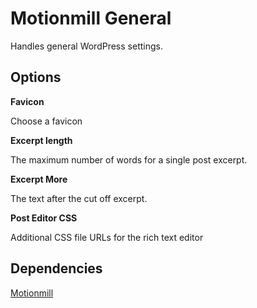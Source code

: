 Motionmill General
==================

Handles general WordPress settings.

Options
-------

__Favicon__

Choose a favicon

__Excerpt length__

The maximum number of words for a single post excerpt.

__Excerpt More__

The text after the cut off excerpt.

__Post Editor CSS__

Additional CSS file URLs for the rich text editor

Dependencies
------------

[Motionmill](https://github.com/addwittz/motionmill)
